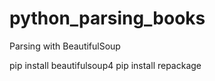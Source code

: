 # python_parsing_books

Parsing with BeautifulSoup

pip install beautifulsoup4
pip install repackage